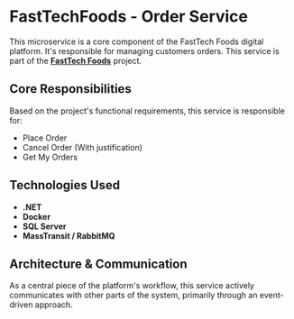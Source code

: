 # FastTechFoods - Order Service

This microservice is a core component of the FastTech Foods digital platform. It's responsible for managing customers orders. This service is part of the [**FastTech Foods**](https://github.com/caiofabiogomes/FastTechFoods) project.

## Core Responsibilities

Based on the project's functional requirements, this service is responsible for:

-   Place Order
-   Cancel Order (With justification)
-   Get My Orders

## Technologies Used

-   **.NET**
-   **Docker**
-   **SQL Server**
-  **MassTransit / RabbitMQ**

## Architecture & Communication

As a central piece of the platform's workflow, this service actively communicates with other parts of the system, primarily through an event-driven approach.


